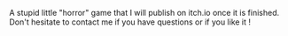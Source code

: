A stupid little "horror" game that I will publish on itch.io once it is finished. Don't hesitate to contact me if you have questions or if you like it !
